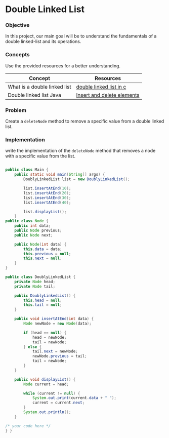 # Double Linked List 

### Objective

In this project, our main goal will be to understand the fundamentals of a double linked-list and its operations.

### Concepts

Use the provided resources for a better understanding.

|Concept|	Resources|
|-------|----------|
|What is a double linked list|[double linked list in c](https://medium.com/@noransaber685/efficient-data-manipulation-with-doubly-linked-lists-insertion-deletion-and-positional-6d4c6b79cdeb)|
|Double linked list Java|[Insert and delete elements](https://www.youtube.com/watch?v=ZlNKNSz88Nk)|

### Problem

Create a `deleteNode` method to remove a specific value from a double linked list.

### Implementation

write the implementation of the `deleteNode` method that removes a node with a specific value from the list.
```java

public class Main {
    public static void main(String[] args) {
        DoublyLinkedList list = new DoublyLinkedList();

        list.insertAtEnd(10);
        list.insertAtEnd(20);
        list.insertAtEnd(30);
        list.insertAtEnd(40);

        list.displayList();
    }
public class Node {
    public int data;
    public Node previous;
    public Node next;

    public Node(int data) {
        this.data = data;
        this.previous = null;
        this.next = null;
    }
}

public class DoublyLinkedList {
    private Node head;
    private Node tail;

    public DoublyLinkedList() {
        this.head = null;
        this.tail = null;
    }

    public void insertAtEnd(int data) {
        Node newNode = new Node(data);

        if (head == null) {
            head = newNode;
            tail = newNode;
        } else {
            tail.next = newNode;
            newNode.previous = tail;
            tail = newNode;
        }
    }

    public void displayList() {
        Node current = head;

        while (current != null) {
            System.out.print(current.data + " ");
            current = current.next;
        }
        System.out.println();
    }

/* your code here */
} }
```
